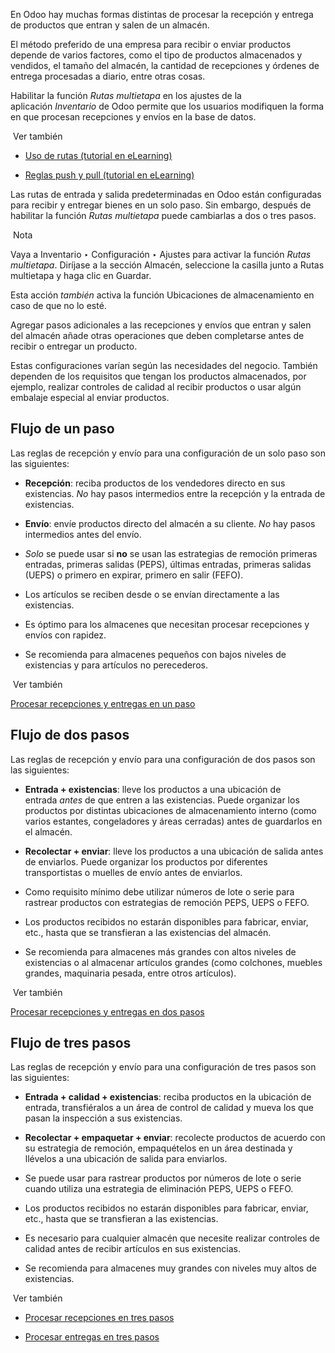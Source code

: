 En Odoo hay muchas formas distintas de procesar la recepción y entrega de productos que entran y salen de un almacén.

El método preferido de una empresa para recibir o enviar productos depende de varios factores, como el tipo de productos almacenados y vendidos, el tamaño del almacén, la cantidad de recepciones y órdenes de entrega procesadas a diario, entre otras cosas.

Habilitar la función _Rutas multietapa_ en los ajustes de la aplicación _Inventario_ de Odoo permite que los usuarios modifiquen la forma en que procesan recepciones y envíos en la base de datos.

 Ver también

- [Uso de rutas (tutorial en eLearning)](https://www.odoo.com/slides/slide/using-routes-1018)
    
- [Reglas push y pull (tutorial en eLearning)](https://www.odoo.com/slides/slide/push-pull-rules-5789)
    

Las rutas de entrada y salida predeterminadas en Odoo están configuradas para recibir y entregar bienes en un solo paso. Sin embargo, después de habilitar la función _Rutas multietapa_ puede cambiarlas a dos o tres pasos.

 Nota

Vaya a Inventario ‣ Configuración ‣ Ajustes para activar la función _Rutas multietapa_. Diríjase a la sección Almacén, seleccione la casilla junto a Rutas multietapa y haga clic en Guardar.

Esta acción _también_ activa la función Ubicaciones de almacenamiento en caso de que no lo esté.

Agregar pasos adicionales a las recepciones y envíos que entran y salen del almacén añade otras operaciones que deben completarse antes de recibir o entregar un producto.

Estas configuraciones varían según las necesidades del negocio. También dependen de los requisitos que tengan los productos almacenados, por ejemplo, realizar controles de calidad al recibir productos o usar algún embalaje especial al enviar productos.

## Flujo de un paso[](https://www.odoo.com/documentation/17.0/es/applications/inventory_and_mrp/inventory/shipping_receiving/daily_operations/shipments_deliveries.html#one-step-flow "Enlazar permanentemente con este título")

Las reglas de recepción y envío para una configuración de un solo paso son las siguientes:

- **Recepción**: reciba productos de los vendedores directo en sus existencias. _No_ hay pasos intermedios entre la recepción y la entrada de existencias.
    
- **Envío**: envíe productos directo del almacén a su cliente. _No_ hay pasos intermedios antes del envío.
    
- _Solo_ se puede usar si **no** se usan las estrategias de remoción primeras entradas, primeras salidas (PEPS), últimas entradas, primeras salidas (UEPS) o primero en expirar, primero en salir (FEFO).
    
- Los artículos se reciben desde o se envían directamente a las existencias.
    
- Es óptimo para los almacenes que necesitan procesar recepciones y envíos con rapidez.
    
- Se recomienda para almacenes pequeños con bajos niveles de existencias y para artículos no perecederos.
    

 Ver también

[Procesar recepciones y entregas en un paso](https://www.odoo.com/documentation/17.0/es/applications/inventory_and_mrp/inventory/shipping_receiving/daily_operations/receipts_delivery_one_step.html)

## Flujo de dos pasos[](https://www.odoo.com/documentation/17.0/es/applications/inventory_and_mrp/inventory/shipping_receiving/daily_operations/shipments_deliveries.html#two-step-flow "Enlazar permanentemente con este título")

Las reglas de recepción y envío para una configuración de dos pasos son las siguientes:

- **Entrada + existencias**: lleve los productos a una ubicación de entrada _antes_ de que entren a las existencias. Puede organizar los productos por distintas ubicaciones de almacenamiento interno (como varios estantes, congeladores y áreas cerradas) antes de guardarlos en el almacén.
    
- **Recolectar + enviar**: lleve los productos a una ubicación de salida antes de enviarlos. Puede organizar los productos por diferentes transportistas o muelles de envío antes de enviarlos.
    
- Como requisito mínimo debe utilizar números de lote o serie para rastrear productos con estrategias de remoción PEPS, UEPS o FEFO.
    
- Los productos recibidos no estarán disponibles para fabricar, enviar, etc., hasta que se transfieran a las existencias del almacén.
    
- Se recomienda para almacenes más grandes con altos niveles de existencias o al almacenar artículos grandes (como colchones, muebles grandes, maquinaria pesada, entre otros artículos).
    

 Ver también

[Procesar recepciones y entregas en dos pasos](https://www.odoo.com/documentation/17.0/es/applications/inventory_and_mrp/inventory/shipping_receiving/daily_operations/receipts_delivery_two_steps.html)

## Flujo de tres pasos[](https://www.odoo.com/documentation/17.0/es/applications/inventory_and_mrp/inventory/shipping_receiving/daily_operations/shipments_deliveries.html#three-step-flow "Enlazar permanentemente con este título")

Las reglas de recepción y envío para una configuración de tres pasos son las siguientes:

- **Entrada + calidad + existencias**: reciba productos en la ubicación de entrada, transfiéralos a un área de control de calidad y mueva los que pasan la inspección a sus existencias.
    
- **Recolectar + empaquetar + enviar**: recolecte productos de acuerdo con su estrategia de remoción, empaquételos en un área destinada y llévelos a una ubicación de salida para enviarlos.
    
- Se puede usar para rastrear productos por números de lote o serie cuando utiliza una estrategia de eliminación PEPS, UEPS o FEFO.
    
- Los productos recibidos no estarán disponibles para fabricar, enviar, etc., hasta que se transfieran a las existencias.
    
- Es necesario para cualquier almacén que necesite realizar controles de calidad antes de recibir artículos en sus existencias.
    
- Se recomienda para almacenes muy grandes con niveles muy altos de existencias.
    

 Ver también

- [Procesar recepciones en tres pasos](https://www.odoo.com/documentation/17.0/es/applications/inventory_and_mrp/inventory/shipping_receiving/daily_operations/receipts_three_steps.html)
    
- [Procesar entregas en tres pasos](https://www.odoo.com/documentation/17.0/es/applications/inventory_and_mrp/inventory/shipping_receiving/daily_operations/delivery_three_steps.html)